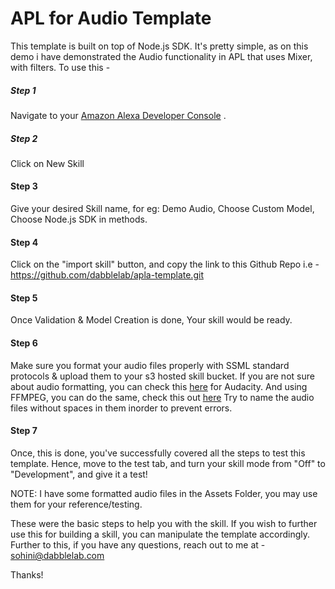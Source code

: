 # APL for Audio Template

This template is built on top of Node.js SDK. It's pretty simple, as on this demo i have demonstrated the Audio functionality in APL that uses Mixer, with filters. To use this -

##### Step 1  
Navigate to your [Amazon Alexa Developer Console](https://developer.amazon.com/alexa/console/ask) .

##### Step 2 
Click on New Skill

#### Step 3 
Give your desired Skill name, for eg: Demo Audio, Choose Custom Model, Choose Node.js SDK in methods.

#### Step 4 
Click on the "import skill" button, and copy the link to this Github Repo i.e - https://github.com/dabblelab/apla-template.git

#### Step 5 
Once Validation & Model Creation is done, Your skill would be ready.

#### Step 6 
Make sure you format your audio files properly with SSML standard protocols & upload them to your s3 hosted skill bucket. If you are not sure about audio formatting, you can check this [here](https://github.com/dabblelab/dabble-alexa-with-sohini/blob/main/E03-alexa-skill-using-audio-files/Audio%20Formatting%20with%20Audacity.md) for Audacity. And using FFMPEG, you can do the same, check this out [here](https://github.com/dabblelab/dabble-alexa-with-sohini/blob/main/E03-alexa-skill-using-audio-files/Audio%20Formatting%20with%20FFMPEG.md) Try to name the audio files without spaces in them inorder to prevent errors. 

#### Step 7 
Once, this is done, you've successfully covered all the steps to test this template. Hence, move to the test tab, and turn your skill mode from "Off" to "Development", and give it a test! 

NOTE: I have some formatted audio files in the Assets Folder, you may use them for your reference/testing.

These were the basic steps to help you with the skill. If you wish to further use this for building a skill, you can manipulate the template accordingly. Further to this, if you have any questions, reach out to me at - sohini@dabblelab.com

Thanks!